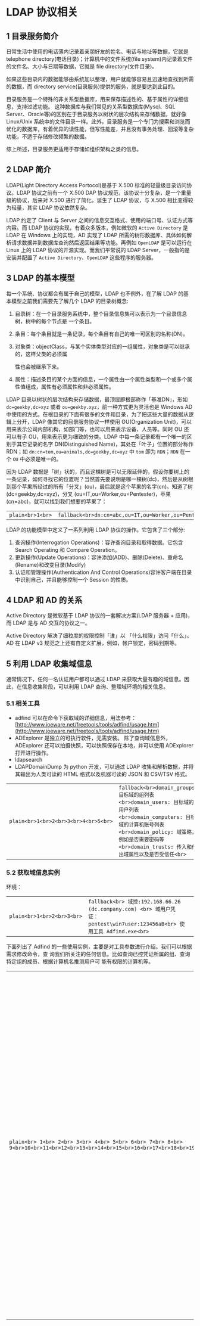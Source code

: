 

# LDAP 协议相关

## [](#1-%E7%9B%AE%E5%BD%95%E6%9C%8D%E5%8A%A1%E7%AE%80%E4%BB%8B)1 目录服务简介

日常生活中使用的电话薄内记录着亲朋好友的姓名、电话与地址等数据，它就是 telephone directory(电话目录)；计算机中的文件系统(file system)内记录着文件的文件名、大小与日期等数据，它就是 file directory(文件目录)。

如果这些目录内的数据能够由系统加以整理，用户就能够容易且迅速地查找到所需的数据，而 directory service(目录服务)提供的服务，就是要达到此目的。

目录服务是一个特殊的非关系型数据库，用来保存描述性的、基于属性的详细信息，支持过滤功能。 这种数据库与我们常⻅的关系型数据库(Mysql、SQL Server、Oracle等)的区别在于目录服务以树状的层次结构来存储数据，就好像 Linux/Unix 系统中的文件目录一样。此外，目录服务是一个专⻔为搜索和浏览而优化的数据库，有着优异的读性能，但写性能差，并且没有事务处理、回滚等复杂功能，不适于存储修改频繁的数据。

综上所述，目录服务更适用于存储如组织架构之类的信息。

## [](#2-ldap-%E7%AE%80%E4%BB%8B)2 LDAP 简介

LDAP(Light Directory Access Portocol)是基于 X.500 标准的轻量级目录访问协议。LDAP 协议之前有一个 X.500 DAP 协议规范，该协议十分复杂，是一个重量级的协议，后来对 X.500 进行了简化，诞生了 LDAP 协议，与 X.500 相比变得较为轻量，其实 LDAP 协议依然复杂。

LDAP 约定了 Client 与 Server 之间的信息交互格式、使用的端口号、认证方式等内容。而 LDAP 协议的实现，有着众多版本，例如微软的 `Active Directory` 是 LDAP 在 Windows 上的实现，AD 实现了 LDAP 所需的树形数据库、具体如何解析请求数据并到数据库查询然后返回结果等功能。再例如 `OpenLDAP` 是可以运行在 Linux 上的 LDAP 协议的开源实现。而我们平常说的 LDAP Server，一般指的是安装并配置了 `Active Directory`、`OpenLDAP` 这些程序的服务器。

## [](#3-ldap-%E7%9A%84%E5%9F%BA%E6%9C%AC%E6%A8%A1%E5%9E%8B)3 LDAP 的基本模型

每一个系统、协议都会有属于自己的模型，LDAP 也不例外，在了解 LDAP 的基本模型之前我们需要先了解几个 LDAP 的目录树概念:

1.  目录树：在一个目录服务系统中，整个目录信息集可以表示为一个目录信息树，树中的每个节点是 一个条目。
    
2.  条目：每个条目就是一条记录，每个条目有自己的唯一可区别的名称(DN)。
    
3.  对象类：objectClass，与某个实体类型对应的一组属性，对象类是可以继承的，这样父类的必须属
    
    性也会被继承下来。
    
4.  属性：描述条目的某个方面的信息，一个属性由一个属性类型和一个或多个属性值组成，属性有必须属性和非必须属性。
    

LDAP 目录以树状的层次结构来存储数据，最顶层即根部称作「基准DN」，形如 `dc=geekby,dc=xyz` 或者 `ou=geekby.xyz`，前一种方式更为灵活也是 Windows AD 中使用的方式。在根目录的下面有很多的文件和目录，为了把这些大量的数据从逻辑上分开，LDAP 像其它的目录服务协议一样使用 OU(Organization Unit)，可以用来表示公司内部机构，如部⻔等，也可以用来表示设备、人员等。同时 OU 还可以有子 OU，用来表示更为细致的分类。LDAP 中每一条记录都有一个唯一的区别于其它记录的名字 DN(Distinguished Name)，其处在「叶子」位置的部分称作 RDN；如 `dn:cn=tom,ou=animals,dc=geekby,dc=xyz` 中 `tom` 即为 `RDN`；`RDN` 在一个 `OU` 中必须是唯一的。

因为 LDAP 数据是「树」状的，而且这棵树是可以无限延伸的，假设你要树上的一条记录，如何寻找它的位置呢？当然首先要说明是哪一棵树(dc)，然后是从树根到那个苹果所经过的所有「分叉」(ou)，最后就是这个苹果的名字(cn)。知道了树(dc=geekby,dc=xyz)，分叉 (ou=IT,ou=Worker,ou=Pentester)，苹果(cn=abc)，就可以找到我们想要的苹果了：

|     |     |     |
| --- | --- | --- |
| ```plain<br>1<br>``` | ```fallback<br>dn:cn=abc,ou=IT,ou=Worker,ou=Pentester,dc=geekby,dc=xyz<br>``` |

LDAP 的功能模型中定义了一系列利用 LDAP 协议的操作。它包含了三个部分:

1.  查询操作(Interrogation Operations)：容许查询目录和取得数据。它包含 Search Operating 和 Compare Operation。
2.  更新操作(Update Operations)：容许添加(ADD)、删除(Delete)、重命名(Rename)和改变目录(Modify)
3.  认证和管理操作(Authentication And Control Operations)容许客户端在目录中识别自己，并且能够控制一个 Session 的性质。

## [](#4-ldap-%E5%92%8C-ad-%E7%9A%84%E5%85%B3%E7%B3%BB)4 LDAP 和 AD 的关系

Active Directory 是微软基于 LDAP 协议的一套解决方案(LDAP 服务器 + 应用)， 而 LDAP 是与 AD 交互的协议之一。

Active Directory 解决了细粒度的权限控制「谁」以 「什么权限」访问「什么」。AD 在 LDAP v3 规范之上还有自定义扩展，例如，帐户锁定，密码到期等。

## [](#5-%E5%88%A9%E7%94%A8-ldap-%E6%94%B6%E9%9B%86%E5%9F%9F%E4%BF%A1%E6%81%AF)5 利用 LDAP 收集域信息

通常情况下，任何一名认证用户都可以通过 LDAP 来获取大量有趣的域信息。因此，在信息收集阶段，可以利用 LDAP 查询、整理域环境的相关信息。

### [](#51-%E7%9B%B8%E5%85%B3%E5%B7%A5%E5%85%B7)5.1 相关工具

-   adfind 可以在命令下获取域的详细信息，用法参考：[http://www.joeware.net/freetools/tools/adfind/usage.htm](http://www.joeware.net/freetools/tools/adfind/usage.htm)
-   ADExplorer 是独立的可执行软件，无需安装。 除了查询域信息外，ADExplorer 还可以拍摄快照，可以快照保存在本地，并可以使用 ADExplorer 打开进行操作。
-   ldapsearch
-   LDAPDomainDump 为 python 开发，可以通过 LDAP 收集和解析数据，并将其输出为人类可读的 HTML 格式以及机器可读的 JSON 和 CSV/TSV 格式。

|     |     |     |
| --- | --- | --- |
| ```plain<br>1<br>2<br>3<br>4<br>5<br>``` | ```fallback<br>domain_groups: 目标域的组列表<br>domain_users: 目标域的用户列表<br>domain_computers: 目标域的计算机账号列表<br>domain_policy: 域策略，例如是否需要密码等<br>domain_trusts: 传入和传出域属性以及是否受信任<br>``` |

### [](#52-%E8%8E%B7%E5%8F%96%E5%9F%9F%E4%BF%A1%E6%81%AF%E5%AE%9E%E4%BE%8B)5.2 获取域信息实例

环境：

|     |     |     |
| --- | --- | --- |
| ```plain<br>1<br>2<br>3<br>``` | ```fallback<br> 域控:192.168.66.26 (dc.company.com) <br> 域用户凭证：pentest\win7user:123456aB<br> 使用工具 Adfind.exe<br>``` |

下面列出了 Adfind 的一些使用实例，主要是对工具参数进行介绍。我们可以根据需求修改命令，查 询我们所关注的任何信息。比如查询已控凭证所属的组、查询特定组的成员、根据计算机名推测用户可 能有权限的计算机等。

|     |     |     |
| --- | --- | --- |
| ```plain<br> 1<br> 2<br> 3<br> 4<br> 5<br> 6<br> 7<br> 8<br> 9<br>10<br>11<br>12<br>13<br>14<br>15<br>16<br>17<br>18<br>19<br>20<br>21<br>22<br>23<br>24<br>25<br>26<br>27<br>28<br>29<br>``` | ```fallback<br>#查询域内所有用户详细信息<br>adfind -h 10.1.26.128 -u company\test -up Geekby -sc u:*<br><br>#查询域内特定用户详细信息<br>adfind -h 10.1.26.128 -u company\test -up Geekby -sc u:test<br><br>#查询域内特定用户特定信息(mail)<br>adfind -h 10.1.26.128 -u company\test -up Geekby -sc u:test mail<br><br>#查询域内所有用户dn信息<br>adfind -h 10.1.26.128 -u company\test -up Geekby -sc u:* -dn<br><br>#查询域内用户数量<br>adfind -h 10.1.26.128 -u company\test -up Geekby -sc u:* -c<br><br>#查询域内所有组详细信息<br>adfind -h 10.1.26.128 -u company\test -up Geekby -sc g:*<br><br>#查询域内组名内包含“Admin”的所有组详细信息<br>adfind -h 10.1.26.128 -u company\test -up Geekby -sc g:*Admin* #查询域内所有OU详细信息<br>adfind -h 10.1.26.128 -u company\test -up Geekby -sc o:* #查询域内所有计算机详细信息<br>adfind -h 10.1.26.128 -u company\test -up Geekby -sc c:* #查询域内所有站点详细信息<br>adfind -h 10.1.26.128 -u company\test -up Geekby -sc site:* #查询域内所有子网详细信息<br>adfind -h 10.1.26.128 -u company\test -up Geekby -sc subnet:* #查询域的信任关系<br>adfind -h 10.1.26.128 -u company\test -up Geekby -sc trustdmp #查询域内spn的详细信息<br>adfind -h 10.1.26.128 -u company\test -up Geekby -sc spn:*<br><br>#搜索禁用的用户dn<br>adfind -h 10.1.26.128 -u company\test -up Geekby -b DC=company,DC=com -f userAccountControl:AND:=514 -dn<br>``` |
